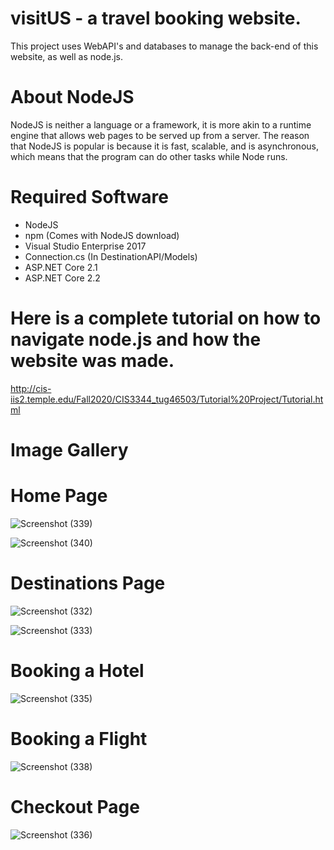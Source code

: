 # visitUS - a travel booking website.

This project uses WebAPI's and databases to manage the back-end of this website, as well as node.js.


# About NodeJS
NodeJS is neither a language or a framework, it is more akin to a runtime engine that allows web pages to be served up from a server. The reason that NodeJS is popular is because it is fast, scalable, and is asynchronous, which means that the program can do other tasks while Node runs.

# Required Software
* NodeJS
* npm (Comes with NodeJS download)
* Visual Studio Enterprise 2017
* Connection.cs (In DestinationAPI/Models)
* ASP.NET Core 2.1
* ASP.NET Core 2.2


# Here is a complete tutorial on how to navigate node.js and how the website was made.
http://cis-iis2.temple.edu/Fall2020/CIS3344_tug46503/Tutorial%20Project/Tutorial.html

# Image Gallery

# Home Page
![Screenshot (339)](https://user-images.githubusercontent.com/36249471/101050812-c5f9b980-3552-11eb-9380-8ae34f099440.png)

![Screenshot (340)](https://user-images.githubusercontent.com/36249471/101050907-e590e200-3552-11eb-8712-30a38bc1bee3.png)

# Destinations Page
![Screenshot (332)](https://user-images.githubusercontent.com/36249471/101050943-ef1a4a00-3552-11eb-9bc4-c3db8435713c.png)


![Screenshot (333)](https://user-images.githubusercontent.com/36249471/101051023-048f7400-3553-11eb-853f-40e3663d0b4a.png)

# Booking a Hotel
![Screenshot (335)](https://user-images.githubusercontent.com/36249471/101051095-17a24400-3553-11eb-9dab-728ff6aa6615.png)
# Booking a Flight
![Screenshot (338)](https://user-images.githubusercontent.com/36249471/101051142-24bf3300-3553-11eb-8343-af46e3104fb9.png)
# Checkout Page
![Screenshot (336)](https://user-images.githubusercontent.com/36249471/101051169-2c7ed780-3553-11eb-996a-fc811d5dd9e0.png)
